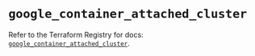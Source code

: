 # `google_container_attached_cluster`

Refer to the Terraform Registry for docs: [`google_container_attached_cluster`](https://registry.terraform.io/providers/hashicorp/google/6.50.0/docs/resources/container_attached_cluster).
